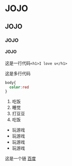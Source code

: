 # JOJO
## JOJO
### JOJO
#### JOJO

这是一行代码`<h1>I love u</h1>`

这是多行代码
```css
body{
  color:red
}
```

1. 吃饭
2. 睡觉
3. 打豆豆
4. 吃饭

* 玩游戏
* 玩游戏
* 玩游戏
* 玩游戏

这是一个链
[百度](http://baidu.com)
